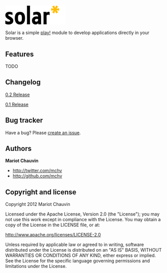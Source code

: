 #

![logo](http://github.com/mchv/solar/raw/master/documentation/images/logo.png)

Solar is a simple [play!](http://www.playframework.org/) module to develop applications directly in your browser.

## Features

TODO

## Changelog

[0.2 Release](http://github.com/mchv/solar/tree/master/documentation/changelog/0.2-release.textile)

[0.1 Release](http://github.com/mchv/solar/tree/master/documentation/changelog/0.1-release.textile) 

## Bug tracker

Have a bug? Please [create an issue](https://github.com/mchv/solar/issues).

## Authors

**Mariot Chauvin**

+ http://twitter.com/mchv
+ http://github.com/mchv

## Copyright and license

Copyright 2012 Mariot Chauvin

Licensed under the Apache License, Version 2.0 (the "License");
you may not use this work except in compliance with the License.
You may obtain a copy of the License in the LICENSE file, or at:

   http://www.apache.org/licenses/LICENSE-2.0

Unless required by applicable law or agreed to in writing, software
distributed under the License is distributed on an "AS IS" BASIS,
WITHOUT WARRANTIES OR CONDITIONS OF ANY KIND, either express or implied.
See the License for the specific language governing permissions and
limitations under the License.